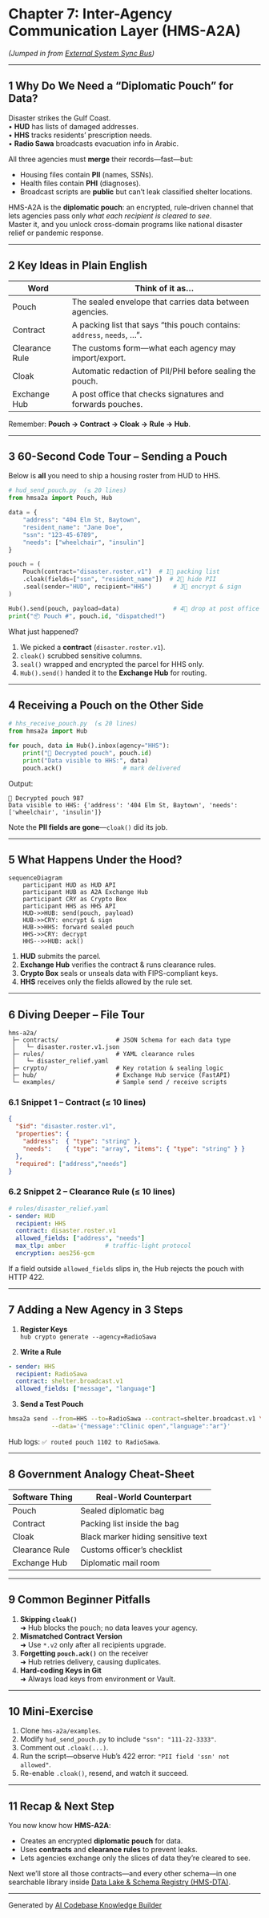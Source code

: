 # Chapter 7: Inter-Agency Communication Layer (HMS-A2A)

*(Jumped in from [External System Sync Bus](06_external_system_sync_bus_.md))*  

---

## 1  Why Do We Need a “Diplomatic Pouch” for Data?

Disaster strikes the Gulf Coast.  
• **HUD** has lists of damaged addresses.  
• **HHS** tracks residents’ prescription needs.  
• **Radio Sawa** broadcasts evacuation info in Arabic.

All three agencies must **merge** their records—fast—but:

* Housing files contain **PII** (names, SSNs).  
* Health files contain **PHI** (diagnoses).  
* Broadcast scripts are **public** but can’t leak classified shelter locations.  

HMS-A2A is the **diplomatic pouch**: an encrypted, rule-driven channel that lets agencies pass only *what each recipient is cleared to see*.  
Master it, and you unlock cross-domain programs like national disaster relief or pandemic response.

---

## 2  Key Ideas in Plain English

| Word              | Think of it as…                                     |
|-------------------|-----------------------------------------------------|
| Pouch             | The sealed envelope that carries data between agencies. |
| Contract          | A packing list that says “this pouch contains: `address`, `needs`, …”. |
| Clearance Rule    | The customs form—what each agency may import/export. |
| Cloak             | Automatic redaction of PII/PHI before sealing the pouch. |
| Exchange Hub      | A post office that checks signatures and forwards pouches. |

Remember: **Pouch → Contract → Cloak → Rule → Hub**.  

---

## 3  60-Second Code Tour – Sending a Pouch

Below is **all** you need to ship a housing roster from HUD to HHS.

```python
# hud_send_pouch.py  (≤ 20 lines)
from hmsa2a import Pouch, Hub

data = {
    "address": "404 Elm St, Baytown",
    "resident_name": "Jane Doe",
    "ssn": "123-45-6789",
    "needs": ["wheelchair", "insulin"]
}

pouch = (
    Pouch(contract="disaster.roster.v1")  # 1⃣ packing list
    .cloak(fields=["ssn", "resident_name"])  # 2⃣ hide PII
    .seal(sender="HUD", recipient="HHS")      # 3⃣ encrypt & sign
)

Hub().send(pouch, payload=data)               # 4⃣ drop at post office
print("📦 Pouch #", pouch.id, "dispatched!")
```

What just happened?  
1. We picked a **contract** (`disaster.roster.v1`).  
2. `cloak()` scrubbed sensitive columns.  
3. `seal()` wrapped and encrypted the parcel for HHS only.  
4. `Hub().send()` handed it to the **Exchange Hub** for routing.

---

## 4  Receiving a Pouch on the Other Side

```python
# hhs_receive_pouch.py  (≤ 20 lines)
from hmsa2a import Hub

for pouch, data in Hub().inbox(agency="HHS"):
    print("🔑 Decrypted pouch", pouch.id)
    print("Data visible to HHS:", data)
    pouch.ack()                 # mark delivered
```

Output:

```
🔑 Decrypted pouch 987
Data visible to HHS: {'address': '404 Elm St, Baytown', 'needs': ['wheelchair', 'insulin']}
```

Note the **PII fields are gone**—`cloak()` did its job.

---

## 5  What Happens Under the Hood?

```mermaid
sequenceDiagram
    participant HUD as HUD API
    participant HUB as A2A Exchange Hub
    participant CRY as Crypto Box
    participant HHS as HHS API
    HUD->>HUB: send(pouch, payload)
    HUB->>CRY: encrypt & sign
    HUB->>HHS: forward sealed pouch
    HHS->>CRY: decrypt
    HHS-->>HUB: ack()
```

1. **HUD** submits the parcel.  
2. **Exchange Hub** verifies the contract & runs clearance rules.  
3. **Crypto Box** seals or unseals data with FIPS-compliant keys.  
4. **HHS** receives only the fields allowed by the rule set.

---

## 6  Diving Deeper – File Tour

```
hms-a2a/
 ├─ contracts/                # JSON Schema for each data type
 │   └─ disaster.roster.v1.json
 ├─ rules/                    # YAML clearance rules
 │   └─ disaster_relief.yaml
 ├─ crypto/                   # Key rotation & sealing logic
 ├─ hub/                      # Exchange Hub service (FastAPI)
 └─ examples/                 # Sample send / receive scripts
```

### 6.1  Snippet 1 – Contract (≤ 10 lines)

```json
{
  "$id": "disaster.roster.v1",
  "properties": {
    "address":  { "type": "string" },
    "needs":    { "type": "array", "items": { "type": "string" } }
  },
  "required": ["address","needs"]
}
```

### 6.2  Snippet 2 – Clearance Rule (≤ 10 lines)

```yaml
# rules/disaster_relief.yaml
- sender: HUD
  recipient: HHS
  contract: disaster.roster.v1
  allowed_fields: ["address", "needs"]
  max_tlp: amber           # traffic-light protocol
  encryption: aes256-gcm
```

If a field outside `allowed_fields` slips in, the Hub rejects the pouch with HTTP 422.

---

## 7  Adding a New Agency in 3 Steps

1. **Register Keys**  
   `hub crypto generate --agency=RadioSawa`

2. **Write a Rule**

```yaml
- sender: HHS
  recipient: RadioSawa
  contract: shelter.broadcast.v1
  allowed_fields: ["message", "language"]
```

3. **Send a Test Pouch**

```bash
hmsa2a send --from=HHS --to=RadioSawa --contract=shelter.broadcast.v1 \
            --data='{"message":"Clinic open","language":"ar"}'
```

Hub logs: `✅ routed pouch 1102 to RadioSawa`.

---

## 8  Government Analogy Cheat-Sheet

Software Thing | Real-World Counterpart
---------------|-----------------------
Pouch          | Sealed diplomatic bag
Contract       | Packing list inside the bag
Cloak          | Black marker hiding sensitive text
Clearance Rule | Customs officer’s checklist
Exchange Hub   | Diplomatic mail room

---

## 9  Common Beginner Pitfalls

1. **Skipping `cloak()`**  
   ➜ Hub blocks the pouch; no data leaves your agency.  
2. **Mismatched Contract Version**  
   ➜ Use `*.v2` only after all recipients upgrade.  
3. **Forgetting `pouch.ack()`** on the receiver  
   ➜ Hub retries delivery, causing duplicates.  
4. **Hard-coding Keys in Git**  
   ➜ Always load keys from environment or Vault.

---

## 10  Mini-Exercise

1. Clone `hms-a2a/examples`.  
2. Modify `hud_send_pouch.py` to include `"ssn": "111-22-3333"`.  
3. Comment out `.cloak(...)`.  
4. Run the script—observe Hub’s 422 error: `"PII field 'ssn' not allowed"`.  
5. Re-enable `.cloak()`, resend, and watch it succeed.

---

## 11  Recap & Next Step

You now know how **HMS-A2A**:

* Creates an encrypted **diplomatic pouch** for data.  
* Uses **contracts** and **clearance rules** to prevent leaks.  
* Lets agencies exchange only the slices of data they’re cleared to see.  

Next we’ll store all those contracts—and every other schema—in one searchable library inside [Data Lake & Schema Registry (HMS-DTA)](08_data_lake___schema_registry__hms_dta__.md).

---

Generated by [AI Codebase Knowledge Builder](https://github.com/The-Pocket/Tutorial-Codebase-Knowledge)